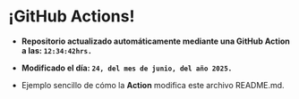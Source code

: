 # ¡GitHub Actions!
* **Repositorio actualizado automáticamente mediante una GitHub Action a las: `12:34:42hrs.`**
* **Modificado el día: `24, del mes de junio, del año 2025.`**

* Ejemplo sencillo de cómo la **Action** modifica este archivo README.md.
